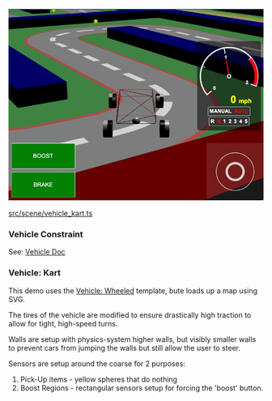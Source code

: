 ![Kart Vehicle](./img/vehicle_kart.jpg)

[src/scene/vehicle_kart.ts](../src/scene/vehicle_kart.ts)  

### Vehicle Constraint
See: [Vehicle Doc](./vehicle.md)

### Vehicle: Kart

This demo uses the [Vehicle: Wheeled](./vehicle_wheeled.md) template, bute loads up a map using SVG.

The tires of the vehicle are modified to ensure drastically high traction to allow for tight, high-speed turns.

Walls are setup with physics-system higher walls, but visibly smaller walls to prevent cars from jumping the walls but still allow the user to steer. 

Sensors are setup around the coarse for 2 purposes:
1. Pick-Up items - yellow spheres that do nothing
2. Boost Regions - rectangular sensors setup for forcing the 'boost' button.
